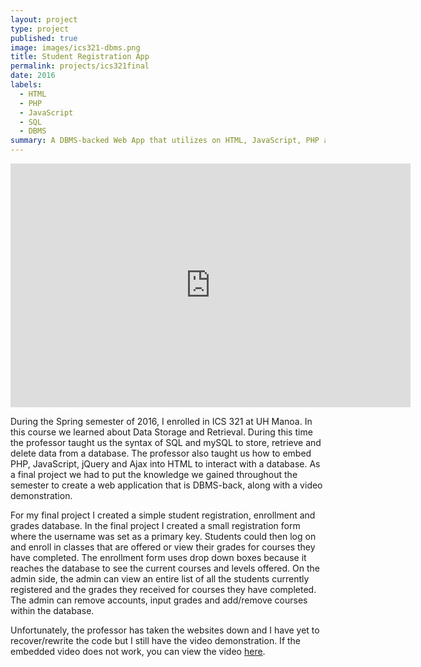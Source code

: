 ```yaml
---
layout: project
type: project
published: true
image: images/ics321-dbms.png
title: Student Registration App
permalink: projects/ics321final
date: 2016
labels:
  - HTML
  - PHP
  - JavaScript
  - SQL
  - DBMS
summary: A DBMS-backed Web App that utilizes on HTML, JavaScript, PHP and SQL to create a student registration app.
---
```


<center><iframe width="640" height="390" src="https://www.youtube.com/embed/lrF2E7t7txI" frameborder="0" allowfullscreen></iframe></center>

During the Spring semester of 2016, I enrolled in ICS 321 at UH Manoa. In this course we learned about Data Storage and Retrieval. During this time the professor taught us the syntax of SQL and mySQL to store, retrieve and delete data from a database. The professor also taught us how to embed PHP, JavaScript, jQuery and Ajax into HTML to interact with a database. As a final project we had to put the knowledge we gained throughout the semester to create a web application that is DBMS-back, along with a video demonstration.

For my final project I created a simple student registration, enrollment and grades database. In the final project I created a small registration form where the username was set as a primary key. Students could then log on and enroll in classes that are offered or view their grades for courses they have completed. The enrollment form uses drop down boxes because it reaches the database to see the current courses and levels offered. On the admin side, the admin can view an entire list of all the students currently registered and the grades they received for courses they have completed. The admin can remove accounts, input grades and add/remove courses within the database.

Unfortunately, the professor has taken the websites down and I have yet to recover/rewrite the code but I still have the video demonstration. If the embedded video does not work, you can view the video [here](https://youtu.be/lrF2E7t7txI).
<div style="height:50px;"></div>
